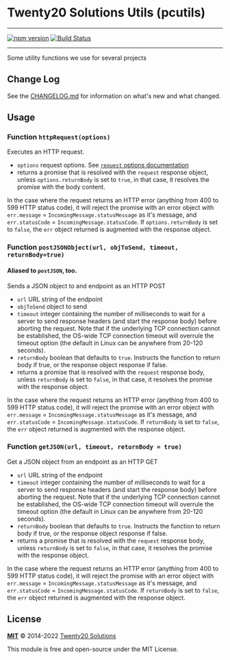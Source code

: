 # Twenty20 Solutions Utils (pcutils)

---

[![npm version](https://badge.fury.io/js/pcutils.svg)](https://badge.fury.io/js/pcutils)
[![Build Status](https://github.com/twenty20solutions/pcutils/actions/workflows/ci.yml/badge.svg)](https://github.com/twenty20solutions/pcutils/actions/workflows/ci.yml)

---

Some utility functions we use for several projects

## Change Log

See the [CHANGELOG.md](CHANGELOG.md) for information on what's new and what changed.

## Usage

### Function `httpRequest(options)`

Executes an HTTP request.
- `options` request options. See [`request` options documentation](https://github.com/request/request#requestoptions-callback)
- returns a promise that is resolved with the `request` response 
object, unless `options.returnBody` is set to `true`, in that case, it resolves
the promise with the body content.

In the case where the request returns an HTTP error (anything from 400 to 599 
HTTP status code), it will reject the promise with an error object with 
`err.message` = `IncomingMessage.statusMessage` as it's message, and 
`err.statusCode` = `IncomingMessage.statusCode`. If `options.returnBody` is set 
to `false`, the `err` object returned is augmented with the response object.

### Function `postJSONObject(url, objToSend, timeout, returnBody=true)` 
#### Aliased to `postJSON`, too.

Sends a JSON object to and endpoint as an HTTP POST
- `url` URL string of the endpoint
- `objToSend` object to send
- `timeout` integer containing the number of milliseconds to
 wait for a server to send response headers (and start the response body)
 before aborting the request. Note that if the underlying TCP connection
 cannot be established, the OS-wide TCP connection timeout will overrule the
 timeout option (the default in Linux can be anywhere from 20-120 seconds).
- `returnBody` boolean that defaults to `true`. Instructs the function to return
  body if true, or the response object response if false.
- returns a promise that is resolved with the `request` response 
body, unless `returnBody` is set to `false`, in that case, it resolves
the promise with the response object.

In the case where the request returns an HTTP error (anything from 400 to 599 
HTTP status code), it will reject the promise with an error object with 
`err.message` = `IncomingMessage.statusMessage` as it's message, and 
`err.statusCode` = `IncomingMessage.statusCode`.
If `returnBody` is set to `false`, the `err` object returned is augmented with 
the response object.

### Function `getJSON(url, timeout, returnBody = true)`

Get a JSON object from an endpoint as an HTTP GET
- `url` URL string of the endpoint
- `timeout` integer containing the number of milliseconds to
 wait for a server to send response headers (and start the response body)
 before aborting the request. Note that if the underlying TCP connection
 cannot be established, the OS-wide TCP connection timeout will overrule the
 timeout option (the default in Linux can be anywhere from 20-120 seconds).
- `returnBody` boolean that defaults to `true`. Instructs the function to return
  body if true, or the response object response if false.
- returns a promise that is resolved with the `request` response 
body, unless `returnBody` is set to `false`, in that case, it resolves
the promise with the response object.

In the case where the request returns an HTTP error (anything from 400 to 599 
HTTP status code), it will reject the promise with an error object with 
`err.message` = `IncomingMessage.statusMessage` as it's message, and 
`err.statusCode` = `IncomingMessage.statusCode`.
If `returnBody` is set to `false`, the `err` object returned is augmented with 
the response object.

## License

**[MIT](./LICENSE)**
&copy; 2014-2022
[Twenty20 Solutions](http://www.twenty20solutions.com)

This module is free and open-source under the MIT License.
